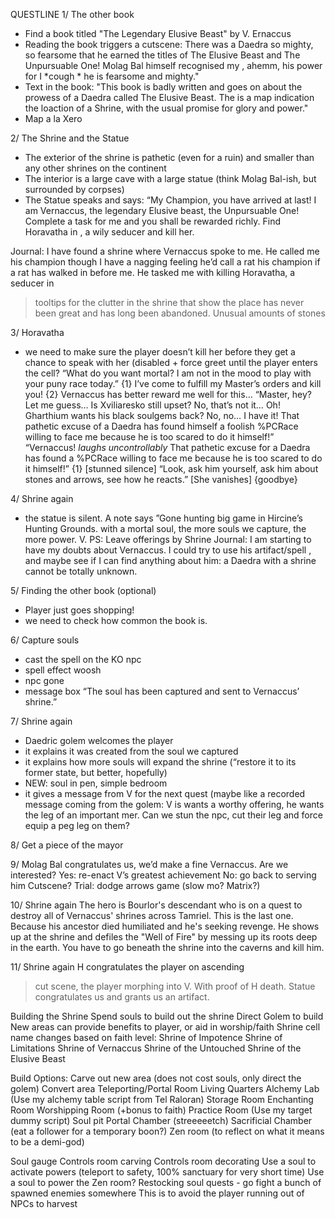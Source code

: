 QUESTLINE
1/ The other book
- Find a book titled "The Legendary Elusive Beast" by V. Ernaccus
- Reading the book triggers a cutscene: There was a Daedra so mighty, so fearsome that he earned the titles of The Elusive Beast and The Unpursuable One! Molag Bal himself recognised my , ahemm, his power for I *cough * he is fearsome and mighty."
- Text in the book: "This book is badly written and goes on about the prowess of a Daedra called The Elusive Beast. The is a map indication the loaction of a Shrine, with the usual promise for glory and power."
- Map a la Xero

2/ The Shrine and the Statue
- The exterior of the shrine is pathetic (even for a ruin) and smaller than any other shrines on the continent
- The interior is a large cave with a large statue (think Molag Bal-ish, but surrounded by corpses)
- The Statue speaks and says:
“My Champion, you have arrived at last! I am Vernaccus, the legendary Elusive beast, the Unpursuable One! Complete a task for me and you shall be rewarded richly. Find Horavatha in <insert Daedric RUIN>, a wily seducer and kill her. 

Journal: I have found a shrine where Vernaccus spoke to me. He called me his champion though I have a nagging feeling he’d call a rat his champion if a rat has walked in before me. He tasked me with killing Horavatha, a seducer in <insert RUINS>
> tooltips for the clutter in the shrine that show the place has never been great and has long been abandoned. Unusual amounts of stones

3/ Horavatha
- we need to make sure the player doesn’t kill her before they get a chance to speak with her (disabled + force greet until the player enters the cell?
“What do you want mortal? I am not in the mood to play with your puny race today.”
{1} I’ve come to fulfill my Master’s orders and kill you!
{2} Vernaccus has better reward me well for this…
“Master, hey? Let me guess… Is Xviliaresko still upset? No, that’s not it… Oh! Gharthium wants his black soulgems back? No, no… I have it! That pathetic excuse of a Daedra has found himself a foolish %PCRace willing to face me because he is too scared to do it himself!”
“Vernaccus! *laughs uncontrollably*  That pathetic excuse for a Daedra has found a %PCRace willing to face me because he is too scared to do it himself!”
{1} [stunned silence]
“Look, ask him yourself, ask him about stones and arrows, see how he reacts.” [She vanishes]
{goodbye}

4/ Shrine again
- the statue is silent. A note says ”Gone hunting big game in Hircine’s Hunting Grounds. <USE MY ARTIFACT>  with a mortal soul, the more souls we capture, the more power.
V.
PS: Leave offerings by Shrine
Journal: I am starting to have my doubts about Vernaccus. I could try to use his artifact/spell , and maybe see if I can find anything about him: a Daedra with a shrine cannot be totally unknown.

5/ Finding the other book (optional)
- Player just goes shopping!
- we need to check how common the book is.

6/ Capture souls
- cast the spell on the KO npc
- spell effect woosh
- npc gone
- message box “The soul has been captured and sent to Vernaccus’ shrine.”

7/ Shrine again
- Daedric golem welcomes the player
- it explains it was created from the soul we captured
- it explains how more souls will expand the shrine (“restore it to its former state, but better, hopefully)
- NEW: soul in pen, simple bedroom
- it gives a message from V for the next quest (maybe like a recorded message coming from the golem:
V is wants a worthy offering, he wants the leg of an important mer. 
Can we stun the npc, cut their leg and force equip a peg leg on them?

8/ Get a piece of the mayor

9/ Molag Bal congratulates us, we’d make a fine Vernaccus. Are we interested?
Yes: re-enact V’s greatest achievement 
No: go back to serving him
Cutscene?
Trial: dodge arrows game (slow mo? Matrix?)

10/ Shrine again
The hero is Bourlor's descendant who is on a quest to destroy all of Vernaccus' shrines across Tamriel. This is the last one. Because his ancestor died humiliated and he's seeking revenge. He shows up at the shrine and defiles the "Well of Fire" by messing up its roots deep in the earth. You have to go beneath the shrine into the caverns and kill him.

11/ Shrine again
H congratulates the player on ascending
> cut scene, the player morphing into V.
With proof of H death. Statue congratulates  us and grants us an artifact. 



Building the Shrine
Spend souls to build out the shrine
Direct Golem to build
New areas can provide benefits to player, or aid in worship/faith
Shrine cell name changes based on faith level:
Shrine of Impotence
Shrine of Limitations
Shrine of Vernaccus
Shrine of the Untouched
Shrine of the Elusive Beast

Build Options:
Carve out new area (does not cost souls, only direct the golem)
Convert area
Teleporting/Portal Room
Living Quarters
Alchemy Lab (Use my alchemy table script from Tel Raloran)
Storage Room
Enchanting Room
Worshipping Room (+bonus to faith)
Practice Room (Use my target dummy script)
Soul pit
Portal Chamber (streeeeetch)
Sacrificial Chamber (eat a follower for a temporary boon?)
Zen room (to reflect on what it means to be a demi-god)


Soul gauge
Controls room carving
Controls room decorating
Use a soul to activate powers (teleport to safety, 100% sanctuary for very short time)
Use a soul to power the Zen room?
Restocking soul quests - go fight a bunch of spawned enemies somewhere
This is to avoid the player running out of NPCs to harvest

